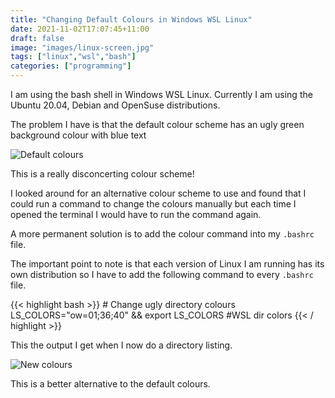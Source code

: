 ```yaml
---
title: "Changing Default Colours in Windows WSL Linux"
date: 2021-11-02T17:07:45+11:00
draft: false
image: "images/linux-screen.jpg"
tags: ["linux","wsl","bash"]
categories: ["programming"]
---
```


I am using the bash shell in Windows WSL Linux. Currently I am using the Ubuntu 20.04, Debian and OpenSuse distributions.

The problem I have is that the default colour scheme has an ugly green background colour with blue text

![Default colours](../images/default-colours.jpg "Default colours")

This is a really disconcerting colour scheme!

I looked around for an alternative colour scheme to use and found that I could run a command to change the colours manually but each time I opened the terminal I would have to run the command again.

A more permanent solution is to add the colour command into my ``.bashrc`` file.

The important point to note is that each version of Linux I am running has its own distribution so I have to add the following command to every ``.bashrc`` file.

{{< highlight bash >}}
	# Change ugly directory colours
	LS_COLORS="ow=01;36;40" && export LS_COLORS #WSL dir colors
{{< / highlight >}}

This the output I get when I now do a directory listing.

![New colours](../images/new-colours.jpg "New colours")

This is a better alternative to the default colours.
